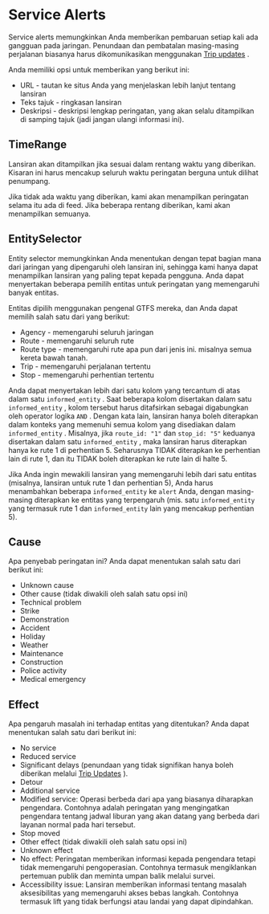# Service Alerts

Service alerts memungkinkan Anda memberikan pembaruan setiap kali ada gangguan pada jaringan. Penundaan dan pembatalan masing-masing perjalanan biasanya harus dikomunikasikan menggunakan [Trip updates](trip-updates.md) .

Anda memiliki opsi untuk memberikan yang berikut ini:

*   URL - tautan ke situs Anda yang menjelaskan lebih lanjut tentang lansiran
*   Teks tajuk - ringkasan lansiran
*   Deskripsi - deskripsi lengkap peringatan, yang akan selalu ditampilkan di samping tajuk (jadi jangan ulangi informasi ini).

## TimeRange

Lansiran akan ditampilkan jika sesuai dalam rentang waktu yang diberikan. Kisaran ini harus mencakup seluruh waktu peringatan berguna untuk dilihat penumpang.

Jika tidak ada waktu yang diberikan, kami akan menampilkan peringatan selama itu ada di feed. Jika beberapa rentang diberikan, kami akan menampilkan semuanya.

## EntitySelector

Entity selector memungkinkan Anda menentukan dengan tepat bagian mana dari jaringan yang dipengaruhi oleh lansiran ini, sehingga kami hanya dapat menampilkan lansiran yang paling tepat kepada pengguna. Anda dapat menyertakan beberapa pemilih entitas untuk peringatan yang memengaruhi banyak entitas.

Entitas dipilih menggunakan pengenal GTFS mereka, dan Anda dapat memilih salah satu dari yang berikut:

*   Agency - memengaruhi seluruh jaringan
*   Route - memengaruhi seluruh rute
*   Route type - memengaruhi rute apa pun dari jenis ini. misalnya semua kereta bawah tanah.
*   Trip - memengaruhi perjalanan tertentu
*   Stop - memengaruhi perhentian tertentu

Anda dapat menyertakan lebih dari satu kolom yang tercantum di atas dalam satu `informed_entity` . Saat beberapa kolom disertakan dalam satu `informed_entity` , kolom tersebut harus ditafsirkan sebagai digabungkan oleh operator logika `AND` . Dengan kata lain, lansiran hanya boleh diterapkan dalam konteks yang memenuhi semua kolom yang disediakan dalam `informed_entity` . Misalnya, jika `route_id: "1"` dan `stop_id: "5"` keduanya disertakan dalam satu `informed_entity` , maka lansiran harus diterapkan hanya ke rute 1 di perhentian 5. Seharusnya TIDAK diterapkan ke perhentian lain di rute 1, dan itu TIDAK boleh diterapkan ke rute lain di halte 5.

Jika Anda ingin mewakili lansiran yang memengaruhi lebih dari satu entitas (misalnya, lansiran untuk rute 1 dan perhentian 5), Anda harus menambahkan beberapa `informed_entity` ke `alert` Anda, dengan masing-masing diterapkan ke entitas yang terpengaruh (mis. satu `informed_entity` yang termasuk rute 1 dan `informed_entity` lain yang mencakup perhentian 5).

## Cause

Apa penyebab peringatan ini? Anda dapat menentukan salah satu dari berikut ini:

*   Unknown cause
*   Other cause (tidak diwakili oleh salah satu opsi ini)
*   Technical problem
*   Strike
*   Demonstration
*   Accident
*   Holiday
*   Weather
*   Maintenance
*   Construction
*   Police activity
*   Medical emergency

## Effect

Apa pengaruh masalah ini terhadap entitas yang ditentukan? Anda dapat menentukan salah satu dari berikut ini:

*   No service
*   Reduced service
*   Significant delays (penundaan yang tidak signifikan hanya boleh diberikan melalui [Trip Updates](trip-updates.md) ).
*   Detour
*   Additional service
*   Modified service: Operasi berbeda dari apa yang biasanya diharapkan pengendara. Contohnya adalah peringatan yang mengingatkan pengendara tentang jadwal liburan yang akan datang yang berbeda dari layanan normal pada hari tersebut.
*   Stop moved
*   Other effect (tidak diwakili oleh salah satu opsi ini)
*   Unknown effect
*   No effect: Peringatan memberikan informasi kepada pengendara tetapi tidak memengaruhi pengoperasian. Contohnya termasuk mengiklankan pertemuan publik dan meminta umpan balik melalui survei.
*   Accessibility issue: Lansiran memberikan informasi tentang masalah aksesibilitas yang memengaruhi akses bebas langkah. Contohnya termasuk lift yang tidak berfungsi atau landai yang dapat dipindahkan.
